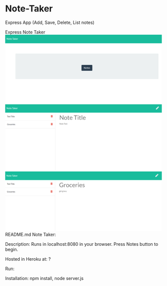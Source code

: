 # Note-Taker
Express App (Add, Save, Delete, List notes)

Express Note Taker
![](slide1.PNG)
![](slide2.PNG)
![](slide3.PNG)
README.md
Note Taker:

Description: Runs in localhost:8080 in your browser. Press Notes button to begin.

Hosted in Heroku at: ?

Run: 

Installation: npm install, node server.js
